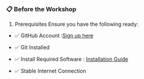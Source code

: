 ### 📋 Before the Workshop
1. Prerequisites
Ensure you have the following ready:

- ✅ GitHub Account :[Sign up here](https://github.com/)

- ✅ Git Installed 

- ✅ Install Required Software : [Installation Guide](installation.md)

- ✅ Stable Internet Connection